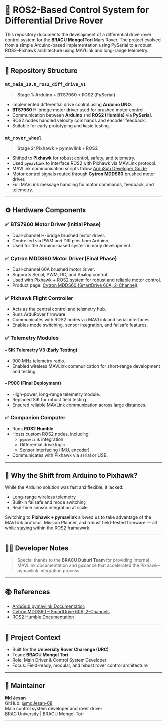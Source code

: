 # 🤖 ROS2-Based Control System for Differential Drive Rover

This repository documents the development of a differential drive rover control system for the **BRACU Mongol Tori** Mars Rover. The project evolved from a simple Arduino-based implementation using PySerial to a robust ROS2–Pixhawk architecture using MAVLink and long-range telemetry.

---

## 📁 Repository Structure

### `mt_main_10.0_ros2_diff_drive_v1`
> **Stage 1: Arduino + BTS7960 + ROS2 (PySerial)**

- Implemented differential drive control using **Arduino UNO**.
- **BTS7960** H-bridge motor driver used for brushed motor control.
- Communication between **Arduino** and **ROS2 (Humble)** via **PySerial**.
- ROS2 nodes handled velocity commands and encoder feedback.
- Suitable for early prototyping and basic testing.

### `mt_rover_wheel`
> **Stage 2: Pixhawk + pymavlink + ROS2**

- Shifted to **Pixhawk** for robust control, safety, and telemetry.
- Used **`pymavlink`** to interface ROS2 with Pixhawk via MAVLink protocol.
- MAVLink communication scripts follow [ArduSub Developer Guide](https://www.ardusub.com/developers/pymavlink.html).
- Motor control signals routed through **Cytron MDDS60** brushed motor driver.
- Full MAVLink message handling for motor commands, feedback, and telemetry.

---

## ⚙️ Hardware Components

### ✅ **BTS7960 Motor Driver** (Initial Phase)
- Dual-channel H-bridge brushed motor driver.
- Controlled via PWM and DIR pins from Arduino.
- Used for the Arduino-based system in early development.

### ✅ **Cytron MDDS60 Motor Driver** (Final Phase)
- Dual-channel 60A brushed motor driver.
- Supports Serial, PWM, RC, and Analog control.
- Used with Pixhawk + ROS2 system for robust and reliable motor control.
- Product page: [Cytron MDDS60 (SmartDrive 60A, 2-Channel)](https://www.cytron.io/p-60amp-7v-45v-smartdrive-dc-motor-driver-2-channels)

### ✅ **Pixhawk Flight Controller**
- Acts as the central control and telemetry hub.
- Runs ArduRover firmware.
- Communicates with ROS2 nodes via MAVLink and serial interfaces.
- Enables mode switching, sensor integration, and failsafe features.

### ✅ **Telemetry Modules**

#### • **SiK Telemetry V3** (Early Testing)
- 900 MHz telemetry radio.
- Enabled wireless MAVLink communication for short-range development and testing.

#### • **P900** (Final Deployment)
- High-power, long-range telemetry module.
- Replaced SiK for robust field testing.
- Ensured reliable MAVLink communication across large distances.

### ✅ **Companion Computer**
- Runs **ROS2 Humble**.
- Hosts custom ROS2 nodes, including:
  - `pymavlink` integration
  - Differential drive logic
  - Sensor interfacing (IMU, encoder)
- Communicates with Pixhawk via serial or USB.

---

## 🧠 Why the Shift from Arduino to Pixhawk?

While the Arduino solution was fast and flexible, it lacked:

- Long-range wireless telemetry
- Built-in failsafe and mode switching
- Real-time sensor integration at scale

Switching to **Pixhawk + pymavlink** allowed us to take advantage of the MAVLink protocol, Mission Planner, and robust field-tested firmware — all while staying within the ROS2 framework.

---

## 🧑‍💻 Developer Notes

> Special thanks to the **BRACU Duburi Team** for providing internal MAVLink documentation and guidance that accelerated the Pixhawk–pymavlink integration process.

---

## 📚 References

- [ArduSub pymavlink Documentation](https://www.ardusub.com/developers/pymavlink.html)  
- [Cytron MDDS60 – SmartDrive 60A, 2-Channels](https://www.cytron.io/p-60amp-7v-45v-smartdrive-dc-motor-driver-2-channels)  
- [ROS2 Humble Documentation](https://docs.ros.org/en/humble/index.html)

---

## 🚀 Project Context

- Built for the **University Rover Challenge (URC)**
- Team: **BRACU Mongol Tori**
- Role: Main Driver & Control System Developer
- Focus: Field-ready, modular, and robust rover control architecture

---

## 👤 Maintainer

**Md Jesan**  
GitHub: [@mdJesan-08](https://github.com/mdJesan-08)  
Main control system developer and rover driver  
BRAC University | BRACU Mongol Tori

---
